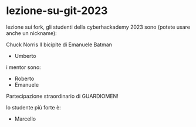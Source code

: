 # lezione-su-git-2023

lezione sui fork, gli studenti della cyberhackademy 2023 sono (potete usare anche un nickname):

Chuck Norris
Il bicipite di Emanuele
Batman
- Umberto

i mentor sono:
- Roberto
- Emanuele

Partecipazione straordinario di GUARDIOMEN!

lo studente più forte è:
- Marcello
